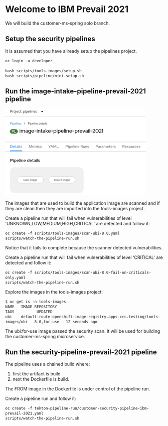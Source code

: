 # Welcome to IBM Prevail 2021

We will build the customer-ms-spring solo branch.

## Setup the security pipelines

It is assumed that you have allready setup the pipelines project.

    oc login -u developer

    bash scripts/tools-images/setup.sh 
    bash scripts/pipeline/mini-setup.sh


## Run the image-intake-pipeline-prevail-2021 pipeline

![Fail](../../images/image-intake-pipeline-prevail-2021.png?raw=true "Title")

The images that are used to build the application image are scanned and if they are clean then they are imported into the tools-images project.

Create a pipeline run that will fail when vulnerabilities of level  'UNKNOWN,LOW,MEDIUM,HIGH,CRITICAL' are detected and follow it:

    oc create -f scripts/tools-images/scan-ubi-8.0.yaml 
    scripts/watch-the-pipeline-run.sh

Notice that it fails to complete because the scanner detected vulnerabilities. 

Create a pipeline run that will fail when vulnerabilities of level  'CRITICAL' are detected and follow it:

    oc create -f scripts/tools-images/scan-ubi-8.0-fail-on-criticals-only.yaml 
    scripts/watch-the-pipeline-run.sh

Explore the images in the tools-images project:

    $ oc get is -n tools-images
    NAME   IMAGE REPOSITORY                                                           TAGS          UPDATED
    ubi    default-route-openshift-image-registry.apps-crc.testing/tools-images/ubi   8.0,for-use   12 seconds ago

The ubi:for-use image passed the security scan. It will be used for building the customer-ms-spring microservice. 


## Run the security-pipeline-prevail-2021 pipeline

The pipeline uses a chained build where:
1. first the artifact is build 
2. next the Dockerfile is build.

The FROM image in the Dockerfile is under control of the pipeline run.

Create a pipeline run and follow it:

    oc create -f tekton-pipeline-run/customer-security-pipeline-ibm-prevail-2021.yaml
    scripts/watch-the-pipeline-run.sh